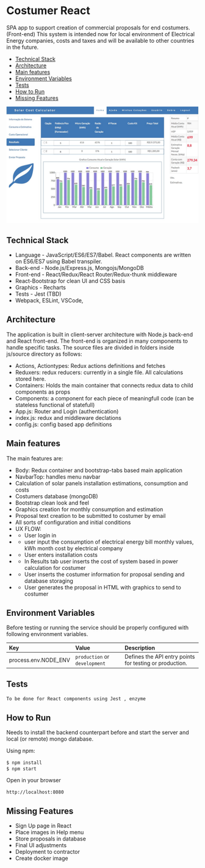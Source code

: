# Costumer React
SPA app to support creation of commercial proposals for end costumers.
(Front-end)
This system is intended now for local environment of Electrical Energy companies, costs and taxes and will be available to other countries in the future.

* [Technical Stack](#technical-stack)
* [Architecture](#architecture)
* [Main features](#main-features)
* [Environment Variables](#environment-variables)
* [Tests](#tests)
* [How to Run](#how-to-run)
* [Missing Features](#missing-features)

<img src="images/thumb-interface.jpg" width="600">

## Technical Stack
* Language - JavaScript/ES6/ES7/Babel. React components are written on ES6/ES7 using Babel transpiler.
* Back-end - Node.js/Express.js, Mongojs/MongoDB
* Front-end -  React/Redux/React Router/Redux-thunk middleware
* React-Bootstrap for clean UI and CSS basis
* Graphics - Recharts
* Tests - Jest (TBD)
* Webpack, ESLint, VSCode, 

## Architecture
The application is built in client-server architecture with Node.js back-end and React front-end. The front-end
is organized in many components to handle specific tasks.
The source files are divided in folders inside js/source directory as follows:
* Actions, Actiontypes: Redux actions definitions and fetches
* Reduxers: redux reducers: currently in a single file. All calculations stored here.
* Containers: Holds the main container that connects redux data to child components as props
* Components: a component for each piece of meaningfull code (can be stateless functional of statefull)
* App.js: Router and Login (authentication)
* index.js: redux and middleware declations
* config.js: config based app definitions

## Main features
The main features are:
* Body: Redux container and bootstrap-tabs based main application
* NavbarTop: handles menu navbar
* Calculation of solar panels installation estimations, consumption and costs
* Costumers database (mongoDB)
* Bootstrap clean look and feel
* Graphics creation for monthly consumption and estimation
* Proposal text creation to be submitted to costumer by email
* All sorts of configuration and initial conditions
* UX FLOW:
* *  User login in
* *  user input the consumption of electrical energy bill monthly values, kWh month cost by electrical company
* *  User enters installation costs
* *  In Results tab user inserts the cost of system based in power calculation for costumer
* *  User inserts the costumer information for proposal sending and database storaging
* *  User generates the proposal in HTML with graphics to send to costumer


## Environment Variables
Before testing or running the service should be properly configured with following environment variables.

Key | Value | Description
:-- | :-- | :-- 
process.env.NODE_ENV | `production` or `development` | Defines the API entry points for testing or production.


## Tests

```
To be done for React components using Jest , enzyme
```

## How to Run

Needs to install the backend counterpart before and start the server and local (or remote) mongo database.

Using npm:
```
$ npm install
$ npm start
```

Open in your browser
```
http://localhost:8080 
```

## Missing Features
* Sign Up page in React
* Place images in Help menu
* Store proposals in database
* Final UI adjustments
* Deployment to contractor
* Create docker image
